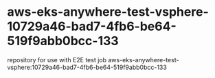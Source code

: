 # aws-eks-anywhere-test-vsphere-10729a46-bad7-4fb6-be64-519f9abb0bcc-133
repository for use with E2E test job aws-eks-anywhere-test-vsphere:10729a46-bad7-4fb6-be64-519f9abb0bcc-133

